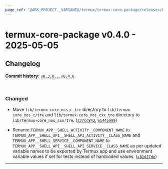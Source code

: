 ```yaml
---
page_ref: "@ARK_PROJECT__VARIANT@/termux/termux-core-package/releases/0/v0.4.0.html"
---
```


# termux-core-package v0.4.0 - 2025-05-05

## Changelog

**Commit history:** [`v0.3.0...v0.4.0`](https://github.com/termux/termux-core-package/compare/v0.3.0...v0.4.0)

&nbsp;



### Changed

- Move `lib/termux-core_nos_c_tre` directory to `lib/termux-core_nos_c/tre` and `lib/termux-core_nos_cxx_tre` directory to `lib/termux-core_nos_cxx/tre`. ([`337cc842`](https://github.com/termux/termux-core-package/commit/337cc842), [`61445a89`](https://github.com/termux/termux-core-package/commit/61445a89))

- Rename `TERMUX_APP__SHELL_ACTIVITY__COMPONENT_NAME` to `TERMUX_APP__SHELL_API__SHELL_API_ACTIVITY__CLASS_NAME` and `TERMUX_APP__SHELL_SERVICE__COMPONENT_NAME` to `TERMUX_APP__SHELL_API__SHELL_API_SERVICE__CLASS_NAME` as per updated variable names to be exported by Termux app and use environment variable values if set for tests instead of hardcoded values. ([`c81d27de`](https://github.com/termux/termux-core-package/commit/c81d27de))

---

&nbsp;
